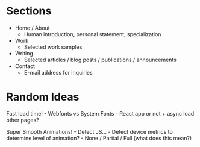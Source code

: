 # Sections

- Home / About
    + Human introduction, personal statement, specialization
- Work
    + Selected work samples
- Writing
    + Selected articles / blog posts / publications / announcements
- Contact
    + E-mail address for inquiries

# Random Ideas

Fast load time! 
    - Webfonts vs System Fonts
    - React app or not
        + async load other pages?

Super Smooth Animations!
    - Detect JS...
    - Detect device metrics to determine level of animation?
    - None / Partial / Full (what does this mean?)
